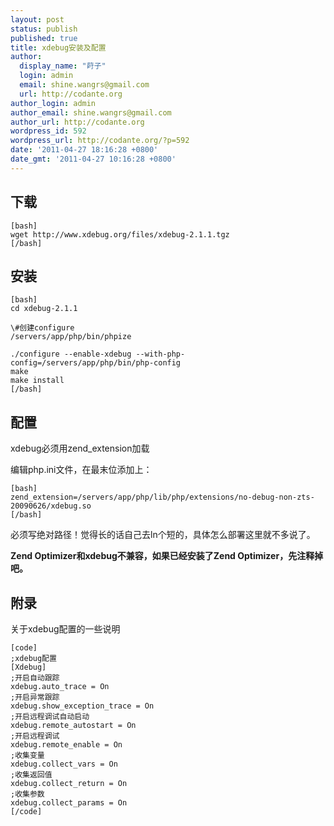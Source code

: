 ```yaml
---
layout: post
status: publish
published: true
title: xdebug安装及配置
author:
  display_name: "莳子"
  login: admin
  email: shine.wangrs@gmail.com
  url: http://codante.org
author_login: admin
author_email: shine.wangrs@gmail.com
author_url: http://codante.org
wordpress_id: 592
wordpress_url: http://codante.org/?p=592
date: '2011-04-27 18:16:28 +0800'
date_gmt: '2011-04-27 10:16:28 +0800'
---
```



## 下载

    [bash]
    wget http://www.xdebug.org/files/xdebug-2.1.1.tgz
    [/bash]

## 安装

    [bash]
    cd xdebug-2.1.1
    
    \#创建configure
    /servers/app/php/bin/phpize
    
    ./configure --enable-xdebug --with-php-config=/servers/app/php/bin/php-config
    make
    make install
    [/bash]

## 配置

xdebug必须用zend_extension加载

编辑php.ini文件，在最末位添加上：

    [bash]
    zend_extension=/servers/app/php/lib/php/extensions/no-debug-non-zts-20090626/xdebug.so
    [/bash]

必须写绝对路径！觉得长的话自己去ln个短的，具体怎么部署这里就不多说了。

**Zend Optimizer和xdebug不兼容，如果已经安装了Zend Optimizer，先注释掉吧。**

## 附录

关于xdebug配置的一些说明

    [code]
    ;xdebug配置
    [Xdebug]
    ;开启自动跟踪
    xdebug.auto_trace = On
    ;开启异常跟踪
    xdebug.show_exception_trace = On
    ;开启远程调试自动启动
    xdebug.remote_autostart = On
    ;开启远程调试
    xdebug.remote_enable = On
    ;收集变量
    xdebug.collect_vars = On
    ;收集返回值
    xdebug.collect_return = On
    ;收集参数
    xdebug.collect_params = On
    [/code]